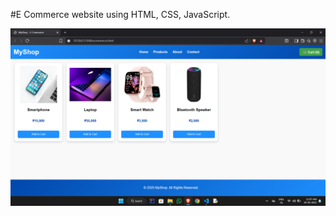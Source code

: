 #E Commerce website using HTML, CSS, JavaScript.


![image alt](https://github.com/Samudhyatha/E-Commerce_website/blob/b8f9f9f1b9b4ec5aa58735bbe903b13c82a2a891/Screenshot%20(143).png)
